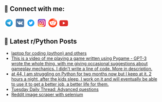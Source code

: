 ## 🔎 Connect with me:
[<img src="https://github.com/bullbesh/bullbesh/blob/main/images/Telegram.png" width="32" height="32" />](https://t.me/bullbesh)
[<img src="https://github.com/bullbesh/bullbesh/blob/main/images/VK.png" width="32" height="32" />](https://vk.com/bullbesh)
[<img src="https://github.com/bullbesh/bullbesh/blob/main/images/Twitter.png" width="32" height="32" />](https://twitter.com/bullbesh1)
[<img src="https://github.com/bullbesh/bullbesh/blob/main/images/Instagram.png" width="32" height="32" />](https://www.instagram.com/bullbesh)
[<img src="https://github.com/bullbesh/bullbesh/blob/main/images/Reddit.png" width="32" height="32" />](https://www.reddit.com/user/bullbesh)
[<img src="https://github.com/bullbesh/bullbesh/blob/main/images/YouTube.png" width="32" height="32" />](https://www.youtube.com/channel/UCtfjRs6uzgq5mfm8S06WTcg)

## 📕 Latest r/Python Posts
<!-- BLOG-POST-LIST:START -->
- [laptop for coding &lpar;python&rpar; and others](https://www.reddit.com/r/Python/comments/zdu1a2/laptop_for_coding_python_and_others/)
- [This is a video of me playing a game written using Pygame - GPT-3 wrote the whole thing, with me giving occasional suggestions about gameplay mechanics. I didn&#39;t write a line of code. More in description.](https://www.reddit.com/r/Python/comments/zdu0za/this_is_a_video_of_me_playing_a_game_written/)
- [at 44, I am struggling on Python for two months now but I keep at it. 2 hours a night, after the kids sleep, I work on it and will eventually be able to use it to get a better job, a better life for them.](https://www.reddit.com/r/Python/comments/zdpoi4/at_44_i_am_struggling_on_python_for_two_months/)
- [Tuesday Daily Thread: Advanced questions](https://www.reddit.com/r/Python/comments/zdouqv/tuesday_daily_thread_advanced_questions/)
- [Reddit image scraper with selenium](https://www.reddit.com/r/Python/comments/zdmdlm/reddit_image_scraper_with_selenium/)
<!-- BLOG-POST-LIST:END -->
